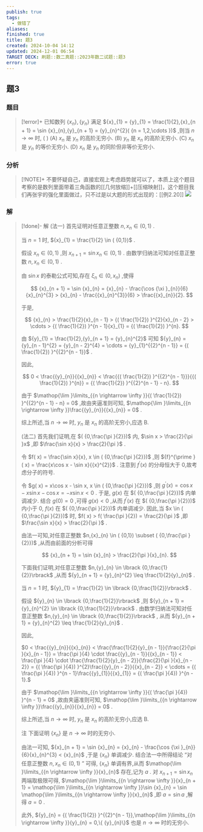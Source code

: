```yaml
---
publish: true
tags:
  - 做错了
aliases: 
finished: true
title: 题3
created: 2024-10-04 14:12
updated: 2024-12-01 06:54
TARGET DECK: 刷题::数二真题::2023年数二试题::题3
error: true
---
```

## 题3
### 题目
> [!error]+
> 已知数列 $\{ {x}_{n}\} ,\{ {y}_{n}\}$ 满足 ${x}_{1} = {y}_{1} = \frac{1}{2},{x}_{n + 1} = \sin {x}_{n},{y}_{n + 1} = {y}_{n}^{2}( {n = 1,2,\cdots })$ ,则当 $n \rightarrow \infty$ 时, ( )
> (A) ${x}_{n}$ 是 ${y}_{n}$ 的高阶无穷小. 
> (B) ${y}_{n}$ 是 ${x}_{n}$ 的高阶无穷小.
> (C) ${x}_{n}$ 是 ${y}_{n}$ 的等价无穷小. 
> (D) ${x}_{n}$ 是 ${y}_{n}$ 的同阶但非等价无穷小.
### 分析
> [!NOTE]+
> 不要怀疑自己，直接宏观上考虑趋势就可以了，本质上这个题目考察的是数列里面带着三角函数的[[几何放缩]]+[[压缩映射]]，这个题目我们再张宇的强化里面做过，只不过是以大题的形式出现的：[[例2.20]]
> ![](https://img.hwenyi.tech/202412091701584.webp)
### 解
> [!done]-
> 解 (法一) 首先证明对任意正整数 $n,{x}_{n} \in ( {0,1})$ .
> 
> 当 $n = 1$ 时, ${x}_{1} = \frac{1}{2} \in ( {0,1})$ .
> 
> 假设 ${x}_{n} \in ( {0,1})$ ,则 ${x}_{n + 1} = \sin {x}_{n} \in ( {0,1})$ . 由数学归纳法可知对任意正整数 $n,{x}_{n} \in ( {0,1})$ .
> 
> 由 $\sin x$ 的泰勒公式可知,存在 ${\xi }_{n} \in ( {0,{x}_{n}})$ ,使得
> 
> $$
> {x}_{n + 1} = \sin {x}_{n} = {x}_{n} - \frac{\cos {\xi }_{n}}{6}{x}_{n}^{3} > {x}_{n} - \frac{{x}_{n}^{3}}{6} > \frac{{x}_{n}}{2}.
> $$
> 
> 于是,
> 
> $$
> {x}_{n} > \frac{1}{2}{x}_{n - 1} > {( \frac{1}{2}) }^{2}{x}_{n - 2} > \cdots > {( \frac{1}{2}) }^{n - 1}{x}_{1} = {( \frac{1}{2}) }^{n}.
> $$
> 
> 由 ${y}_{1} = \frac{1}{2},{y}_{n + 1} = {y}_{n}^{2}$ 可知 ${y}_{n} = {y}_{n - 1}^{2} = {y}_{n - 2}^{4} = \cdots = {y}_{1}^{{2}^{n - 1}} = {( \frac{1}{2}) }^{{2}^{n - 1}}$ .
> 
> 因此,
> 
> $$
> 0 < \frac{{y}_{n}}{{x}_{n}} < \frac{{( \frac{1}{2}) }^{{2}^{n - 1}}}{{( \frac{1}{2}) }^{n}} = {( \frac{1}{2}) }^{{2}^{n - 1} - n}.
> $$
> 
> 由于 $\mathop{\lim }\limits_{{n \rightarrow \infty }}{( \frac{1}{2}) }^{{2}^{n - 1} - n} = 0$ ,故由夹逼准则可知, $\mathop{\lim }\limits_{{n \rightarrow \infty }}\frac{{y}_{n}}{{x}_{n}} = 0$ .
> 
> 综上所述,当 $n \rightarrow \infty$ 时, ${y}_{n}$ 是 ${x}_{n}$ 的高阶无穷小,应选 B.
> 
> (法二) 首先我们证明,在 $( {0,\frac{\pi }{2}})$ 内, $\sin x > \frac{2}{\pi }x$ ,即 $\frac{\sin x}{x} > \frac{2}{\pi }$ .
> 
> 令 $f( x) = \frac{\sin x}{x}, x \in ( {0,\frac{\pi }{2}})$ ,则 ${f}^{\prime }( x) = \frac{x\cos x - \sin x}{{x}^{2}}$ . 注意到 ${f}^{\prime }( x)$ 的分母恒大于 0,故考虑分子的符号.
> 
> 令 $g( x) = x\cos x - \sin x, x \in ( {0,\frac{\pi }{2}})$ ,则 ${g}^{\prime }( x) = \cos x - x\sin x - \cos x = - x\sin x < 0$ . 于是, $g( x)$ 在 $( {0,\frac{\pi }{2}})$ 内单调减少. 结合 $g( 0) = 0$ ,可得 $g( x) < 0$ ,从而 ${f}^{\prime }( x)$ 在 $( {0,\frac{\pi }{2}})$ 内小于 0, $f( x)$ 在 $( {0,\frac{\pi }{2}})$ 内单调减少. 因此,当 $x \in ( {0,\frac{\pi }{2}})$ 时, $f( x) > f( \frac{\pi }{2}) = \frac{2}{\pi }$ ,即 $\frac{\sin x}{x} > \frac{2}{\pi }$ .
> 
> 由法一可知,对任意正整数 $n,{x}_{n} \in ( {0,1}) \subset ( {0,\frac{\pi }{2}})$ ,从而由前面的分析可得
> 
> $$
> {x}_{n + 1} = \sin {x}_{n} > \frac{2}{\pi }{x}_{n}.
> $$
> 
> 下面我们证明,对任意正整数 $n,{y}_{n} \in \lbrack {0,\frac{1}{2}}\rbrack$ ,从而 ${y}_{n + 1} = {y}_{n}^{2} \leq \frac{1}{2}{y}_{n}$ .
> 
> 当 $n = 1$ 时, ${y}_{1} = \frac{1}{2} \in \lbrack {0,\frac{1}{2}}\rbrack$ .
> 
> 假设 ${y}_{n} \in \lbrack {0,\frac{1}{2}}\rbrack$ ,则 ${y}_{n + 1} = {y}_{n}^{2} \in \lbrack {0,\frac{1}{2}}\rbrack$ . 由数学归纳法可知对任意正整数 $n,{y}_{n} \in \lbrack {0,\frac{1}{2}}\rbrack$ , 从而 ${y}_{n + 1} = {y}_{n}^{2} \leq \frac{1}{2}{y}_{n}$ .
> 
> 因此,
> 
> $0 < \frac{{y}_{n}}{{x}_{n}} < \frac{\frac{1}{2}{y}_{n - 1}}{\frac{2}{\pi }{x}_{n - 1}} = \frac{\pi }{4} \cdot \frac{{y}_{n - 1}}{{x}_{n - 1}} < \frac{\pi }{4} \cdot \frac{\frac{1}{2}{y}_{n - 2}}{\frac{2}{\pi }{x}_{n - 2}} = {( \frac{\pi }{4}) }^{2}\frac{{y}_{n - 2}}{{x}_{n - 2}} < \cdots = {( \frac{\pi }{4}) }^{n - 1}\frac{{y}_{1}}{{x}_{1}} = {( \frac{\pi }{4}) }^{n - 1}.$
> 
> 由于 $\mathop{\lim }\limits_{{n \rightarrow \infty }}{( \frac{\pi }{4}) }^{n - 1} = 0$ ,故由夹逼准则可知, $\mathop{\lim }\limits_{{n \rightarrow \infty }}\frac{{y}_{n}}{{x}_{n}} = 0$ .
> 
> 综上所述,当 $n \rightarrow \infty$ 时, ${y}_{n}$ 是 ${x}_{n}$ 的高阶无穷小,应选 B.
> 
> 注 下面证明 $\{ {x}_{n}\}$ 是 $n \rightarrow \infty$ 时的无穷小.
> 
> 由法一可知, ${x}_{n + 1} = \sin {x}_{n} = {x}_{n} - \frac{\cos {\xi }_{n}}{6}{x}_{n}^{3} < {x}_{n}$ ,于是 $\{ {x}_{n}\}$ 单调减少. 结合法一中所得结论 “对任意正整数 $n,{x}_{n} \in ( {0,1})$ ” 可得, $\{ {x}_{n}\}$ 单调有界,从而 $\mathop{\lim }\limits_{{n \rightarrow \infty }}{x}_{n}$ 存在,记为 $a$ . 对 ${x}_{n + 1} = \sin {x}_{n}$ 两端取极限可得, $\mathop{\lim }\limits_{{n \rightarrow \infty }}{x}_{n + 1} = \mathop{\lim }\limits_{{n \rightarrow \infty }}\sin {x}_{n} = \sin \mathop{\lim }\limits_{{n \rightarrow \infty }}{x}_{n}$ ,即 $a = \sin a$ ,解得 $a = 0$ .
> 
> 此外, ${y}_{n} = {( \frac{1}{2}) }^{{2}^{n - 1}},\mathop{\lim }\limits_{{n \rightarrow \infty }}{y}_{n} = 0,\{ {y}_{n}\}$ 也是 $n \rightarrow \infty$ 时的无穷小.